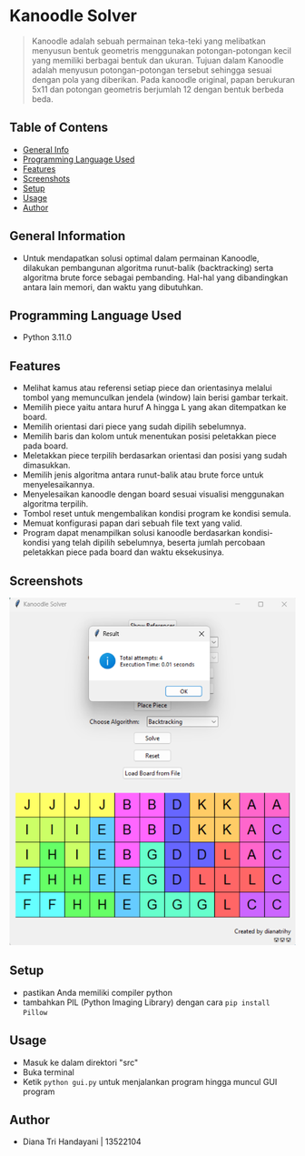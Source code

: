 # Kanoodle Solver
> Kanoodle adalah sebuah permainan teka-teki yang melibatkan menyusun bentuk geometris menggunakan potongan-potongan kecil yang memiliki berbagai bentuk dan ukuran. Tujuan dalam Kanoodle adalah menyusun potongan-potongan tersebut sehingga sesuai dengan pola yang diberikan. Pada kanoodle original, papan berukuran 5x11 dan potongan geometris berjumlah 12 dengan bentuk berbeda beda.

## Table of Contens
* [General Info](#general-information)
* [Programming Language Used](#programming-language-used)
* [Features](#features)
* [Screenshots](#screenshots)
* [Setup](#setup)
* [Usage](#usage)
* [Author](#author)

## General Information
- Untuk mendapatkan solusi optimal dalam permainan Kanoodle, dilakukan pembangunan algoritma runut-balik (backtracking) serta algoritma brute force sebagai pembanding. Hal-hal yang dibandingkan antara lain memori, dan waktu yang dibutuhkan. 

## Programming Language Used
- Python 3.11.0

## Features
-	Melihat kamus atau referensi setiap piece dan orientasinya melalui tombol yang memunculkan jendela (window) lain berisi gambar terkait.
-	Memilih piece yaitu antara huruf A hingga L yang akan ditempatkan ke board.
-	Memilih orientasi dari piece yang sudah dipilih sebelumnya.
-	Memilih baris dan kolom untuk menentukan posisi peletakkan piece pada board.
-	Meletakkan piece terpilih berdasarkan orientasi dan posisi yang sudah dimasukkan.
-	Memilih jenis algoritma antara runut-balik atau brute force untuk menyelesaikannya.
-	Menyelesaikan kanoodle dengan board sesuai visualisi menggunakan algoritma terpilih.
-	Tombol reset untuk mengembalikan kondisi program ke kondisi semula.
-	Memuat konfigurasi papan dari sebuah file text yang valid.
-	Program dapat menampilkan solusi kanoodle berdasarkan kondisi-kondisi yang telah dipilih sebelumnya, beserta jumlah percobaan peletakkan piece pada board dan waktu eksekusinya.


## Screenshots
![Tampilan awal screenshot](./img/bt1.png)

## Setup
- pastikan Anda memiliki compiler python
- tambahkan PIL (Python Imaging Library) dengan cara `pip install Pillow`

## Usage
- Masuk ke dalam direktori "src"
- Buka terminal 
- Ketik `python gui.py` untuk menjalankan program hingga muncul GUI program


## Author
- Diana Tri Handayani | 13522104